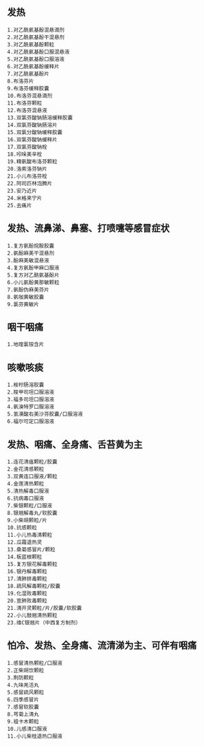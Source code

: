 ## 发热
```
1.对乙酰氨基酚混悬滴剂
2.对乙酰氨基酚干混悬剂
3.对乙酰氨基酚颗粒
4.对乙酰氨基酚口服混悬液
5.对乙酰氨基酚口服溶液
6.对乙酰氨基酚缓释片
7.对乙酰氨基酚片
8.布洛芬片
9.布洛芬缓释胶囊
10.布洛芬混悬滴剂
11.布洛芬颗粒
12.布洛芬混悬液
13.双氯芬酸钠肠溶缓释胶囊
14.双氯芬酸钠肠溶片
15.双氯分酸钠缓释胶囊
16.双氯芬酸钠缓释片
17.双氯芬酸钠栓
18.吲哚美辛栓
19.精氨酸布洛芬颗粒
20.洛索洛芬钠片
21.小儿布洛芬栓
22.阿司匹林泡腾片
23.安乃近片
24.米格来宁片
25.去痛片
```
## 发热、流鼻涕、鼻塞、打喷嚏等感冒症状
```
1.复方氨酚烷胺胶囊
2.氨酚麻美干混悬剂
3.酚麻美敏混悬液
4.复方氨酚甲麻口服液
5.复方对乙酰氨基酚片
6.小儿氨酚黄那敏颗粒
7.氨酚伪麻美芬片
8.氨咖黄敏胶囊
9.氯芬黄敏片
```
## 咽干咽痛
```
1.地喹氯铵含片
```
## 咳嗽咳痰
```
1.桉柠肠溶胶囊
2.羧甲司坦口服溶液
3.福多司坦口服溶液
4.氨溴特罗口服溶液
5.氢漠酸右美沙芬胶囊/口服溶液
6.福尔可定口服溶液
```
## 发热、咽痛、全身痛、舌苔黄为主
```
1.连花清瘟颗粒/胶囊
2.金花清感颗粒
3.双黄连口服液/颗粒
4.金莲清热颗粒
5.清热解毒口服液
6.抗病毒口服液
7.柴银颗粒/口服液
8.银翘解毒丸/软胶囊
9.小柴胡颗粒/片
10.抗感颗粒
11.小儿热毒清颗粒
12.瓜霜退热灵
13.桑菊感冒片/颗粒
14.板蓝根颗粒
15.复方银花解毒颗粒
16.银丹解毒颗粒
17.清肺排毒颗粒
18.疏风解毒颗粒/胶囊
19.化湿败毒颗粒
20.宣肺败毒颗粒
21.清开灵颗粒/片/胶囊/软胶囊
22.小儿鼓翘清热颗粒
23.维C银翘片（中西复方制剂）
```
## 怕冷、发热、全身痛、流清涕为主、可伴有咽痛
```
1.感冒清热颗粒/口服液
2.正柴胡饮颗粒
3.荆防颗粒
4.九味羌活丸
5.感冒疏风颗粒
6.四季感冒片
7.感冒软胶囊
8.芎菊上清丸
9.祖卡木颗粒
10.儿感清口服液
11.小儿柴桂退热口服液
```
<!--stackedit_data:
eyJoaXN0b3J5IjpbMjAyOTg4NzUyOF19
-->